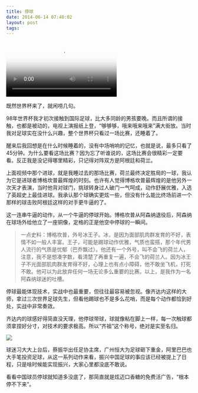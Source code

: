 ```yaml
---
title: 停球
date: 2014-06-14 07:40:02
layout: post
tags:
---
```


<video poster="/img/2014/stop-the-ball_bergkamp-statue.jpg" preload="preload" controls="controls">
<source src="/video/stop-the-ball_bergkamp.webm" type="video/webm"></source>
<source src="/video/stop-the-ball_bergkamp.mp4" type="video/mp4"></source>
您的浏览器不支持video标签, shame on you :P
</video>

既然世界杯来了，就闲唠几句。

98年世界杯我才初次接触到国际足球，比大多同龄的男孩要晚。而且所谓的接触，也都是被动的，电视上演报纸上登，“够够够，哦来哦来哦来”满大街放。当时我对足球实在没什么兴趣，整个世界杯只看过一场比赛，还睡着了。

醒来后我回想是在什么时候睡着的，没有中场哨响的记忆，也就是说，最多只看了45分钟。为什么要看这场比赛？因为忘了听谁说的，这场比赛会很精彩一定要看。反正我是没记得哪里精彩，只记得对阵双方是阿根廷和荷兰。

上面视频中那个进球，就是我睡过去的那场比赛，荷兰最终决定胜局的一球，我认为它是进球者博格坎普最辉煌的时刻。也许有人觉得博格坎普最辉煌的是他另外一次天才表演，当时他背对球门，挑球转身过人破门一气呵成，动作舒展优雅，入选了英超史上最佳进球。我承认那个球确实更炫一些，但没有什么能比终场前进一个那样的球击败阿根廷这样的对手更牛逼的了。

这一连串牛逼的动作，从一个牛逼的停球开始。博格坎普从阿森纳退役后，阿森纳在球场外给他立了一座铜像，定格的正是他空中停球的一瞬间。

> 一点史料：博格坎普，外号冰王子。冰，是因为面部肌肉群发育的不好，表情不如一般人丰富。王子，可能是踢球动作优雅，气质也蛮搭，那个年代男人流行的气质是忧郁（巴乔飘过）。他还有一个外号，叫不会飞的荷兰人，注意，我不是想凑字数，看清楚了再重复一遍，不会飞的荷兰人。因为冰王子不光面部肌肉群发育得不好，心理上也有点小障碍，他不敢坐飞机，打死不敢。他可以为此放弃任何一场无论多么重要的比赛。以上，是我作为一名阿森纳球迷的吐槽。

停球最能体现技术，实战中也最重要，但往往最容易被忽视。像齐达内这样的大师，拿过三次世界足球先生，但看他踢球也不是多么花哨，而是每个动作都恰到好处，实战中非常奏效。

齐达内的球感好得简直没天理，他停球带球，球就像粘在脚上一样，每一次触球都须拿捏好分寸，对技术的要求极高。所以“齐祖”这个称号，绝对是实至名归。

![](/img/2014/stop-the-ball_zidane.jpg)

球迷习大大上台后，蔡振华出任足协主席，广州恒大为足球砸下重金，阿里巴巴也大手笔投资足球，从这一系列动作来看，振兴中国足球的事应该已经被提上了日程，只是啥时候能实现振兴，大家心里都没底不敢说。

看看中国球员停球就知道多没底了，那简直就是炫迈口香糖的免费活广告，“根本停不下来”。

